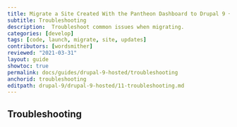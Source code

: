 ```yaml
---
title: Migrate a Site Created With the Pantheon Dashboard to Drupal 9 + Build Tools
subtitle: Troubleshooting
description:  Troubleshoot common issues when migrating.
categories: [develop]
tags: [code, launch, migrate, site, updates]
contributors: [wordsmither]
reviewed: "2021-03-31"
layout: guide
showtoc: true
permalink: docs/guides/drupal-9-hosted/troubleshooting
anchorid: troubleshooting
editpath: drupal-9/drupal-9-hosted/11-troubleshooting.md
---
```


## Troubleshooting

<Partial file="drupal-9/troubleshooting.md" />

